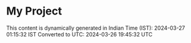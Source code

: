 # My Project

This content is dynamically generated in Indian Time (IST): 2024-03-27 01:15:32 IST
Converted to UTC: 2024-03-26 19:45:32 UTC
